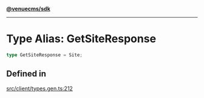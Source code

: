 [**@venuecms/sdk**](../Index.md)

***

# Type Alias: GetSiteResponse

```ts
type GetSiteResponse = Site;
```

## Defined in

[src/client/types.gen.ts:212](https://github.com/venuecms/sdk/blob/5ffcc8d3f9c61b78cab459f936084b3f631fac13/src/client/types.gen.ts#L212)
